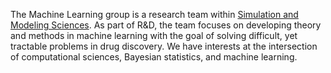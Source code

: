 
The Machine Learning group is a research team within [Simulation and Modeling Sciences](http://confluence.pfizer.com/display/CompSci). As part of R&D, the team focuses on developing theory and methods in machine learning with the goal of solving difficult, yet tractable problems in drug discovery. We have interests at the intersection of computational sciences, Bayesian statistics, and machine learning.
